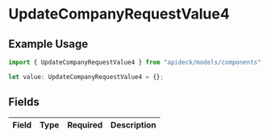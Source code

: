 # UpdateCompanyRequestValue4

## Example Usage

```typescript
import { UpdateCompanyRequestValue4 } from "apideck/models/components";

let value: UpdateCompanyRequestValue4 = {};
```

## Fields

| Field       | Type        | Required    | Description |
| ----------- | ----------- | ----------- | ----------- |